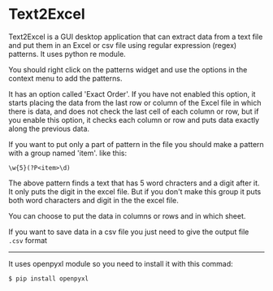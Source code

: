 # Text2Excel

Text2Excel is a GUI desktop application that can extract data from a text file and put them in an Excel or csv file using regular expression (regex) patterns. It uses python re module.

You should right click on the patterns widget and use the options in the context menu to add the patterns.

It has an option called 'Exact Order'. If you have not enabled this option, it starts placing the data from the last row or column of the Excel file in which there is data, and does not check the last cell of each column or row, but if you enable this option, it checks each column or row and puts data exactly along the previous data.

If you want to put only a part of pattern in the file you should make a pattern with a group named 'item'. like this:

```
\w{5}(?P<item>\d)
```

The above pattern finds a text that has 5 word chracters and a digit after it. It only puts the digit in the excel file. But if you don't make this group it puts both word characters and digit in the the excel file.

You can choose to put the data in columns or rows and in which sheet.

If you want to save data in a csv file you just need to give the output file `.csv` format

---
It uses openpyxl module so you need to install it with this commad:

```
$ pip install openpyxl
```
